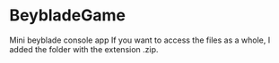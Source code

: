 # BeybladeGame
Mini beyblade console app
If you want to access the files as a whole, I added the folder with the extension .zip.
